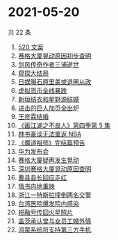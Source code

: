 # 2021-05-20

共 22 条

<!-- BEGIN -->
<!-- 最后更新时间 Thu May 20 2021 20:10:15 GMT+0800 (China Standard Time) -->

1. [520 文案](https://www.zhihu.com/search?q=520文案)
2. [赛格大厦晃动原因初步查明](https://www.zhihu.com/search?q=赛格大厦)
3. [剑风传奇作者三浦逝世](https://www.zhihu.com/search?q=剑风传奇)
4. [窥探大结局](https://www.zhihu.com/search?q=窥探)
5. [日媒曝石原里美或退圈从政](https://www.zhihu.com/search?q=石原里美)
6. [虚拟货币全线暴跌](https://www.zhihu.com/search?q=币圈崩盘)
7. [新垣结衣和星野源结婚](https://www.zhihu.com/search?q=新垣结衣结婚)
8. [进击的巨人加页全出炉](https://www.zhihu.com/search?q=进击的巨人)
9. [王彦霖结婚](https://www.zhihu.com/search?q=王彦霖)
10. [《画江湖之不良人》第四季第 5 集](https://www.zhihu.com/search?q=画江湖之不良人第四季)
11. [林书豪谈无法重返 NBA](https://www.zhihu.com/search?q=林书豪)
12. [《魔道祖师》完结篇预告](https://www.zhihu.com/search?q=魔道祖师)
13. [华为发布会](https://www.zhihu.com/search?q=华为发布会)
14. [赛格大厦疑再发生晃动](https://www.zhihu.com/search?q=赛格大厦)
15. [深圳赛格大厦晃动原因查明](https://www.zhihu.com/search?q=赛格大厦)
16. [曹县县长回应走红](https://www.zhihu.com/search?q=曹县)
17. [情书内地重映](https://www.zhihu.com/search?q=电影情书)
18. [浙江一特斯拉撞倒两名交警](https://www.zhihu.com/search?q=特斯拉)
19. [台湾医院爆发院内感染](https://www.zhihu.com/search?q=台湾疫情)
20. [祝融号传回火星照片](https://www.zhihu.com/search?q=祝融号火星照片)
21. [盖茨承认曾与女员工婚外情](https://www.zhihu.com/search?q=比尔盖茨)
22. [鸿蒙系统将支持第三方手机](https://www.zhihu.com/search?q=鸿蒙系统)

<!-- END -->
